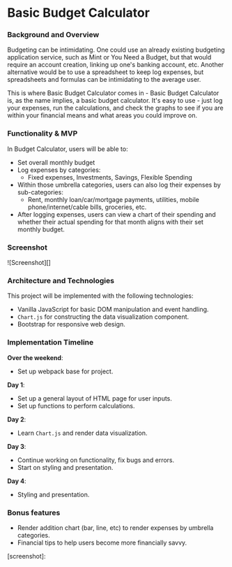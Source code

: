 # Basic Budget Calculator

### Background and Overview

Budgeting can be intimidating. One could use an already existing budgeting application service, such as Mint or You Need a Budget, but that would require an account creation, linking up one's banking account, etc. Another alternative would be to use a spreadsheet to keep log expenses, but spreadsheets and formulas can be intimidating to the average user.

This is where Basic Budget Calculator comes in - Basic Budget Calculator is, as the name implies, a basic budget calculator. It's easy to use - just log your expenses, run the calculations, and check the graphs to see if you are within your financial means and what areas you could improve on.

### Functionality & MVP  

In Budget Calculator, users will be able to:

- Set overall monthly budget
- Log expenses by categories:
  - Fixed expenses, Investments, Savings, Flexible Spending
- Within those umbrella categories, users can also log their expenses by sub-categories:
  - Rent, monthly loan/car/mortgage payments, utilities, mobile phone/internet/cable bills, groceries, etc.
- After logging expenses, users can view a chart of their spending and whether their actual spending for that month aligns with their set monthly budget.


### Screenshot
![Screenshot][]

### Architecture and Technologies

This project will be implemented with the following technologies:

- Vanilla JavaScript for basic DOM manipulation and event handling.
- `Chart.js` for constructing the data visualization component.
- Bootstrap for responsive web design.

### Implementation Timeline

**Over the weekend**:
- Set up webpack base for project.

**Day 1**:
- Set up a general layout of HTML page for user inputs.
- Set up functions to perform calculations.

**Day 2**:
- Learn `Chart.js` and render data visualization.

**Day 3**:
- Continue working on functionality, fix bugs and errors.
- Start on styling and presentation.

**Day 4**:
- Styling and presentation.


### Bonus features
- Render addition chart (bar, line, etc) to render expenses by umbrella categories.
- Financial tips to help users become more financially savvy.

[screenshot]:

<!-- ## Extra to-dos:
- [x] Make it work if I accidentally clear an input field. (I did that, and it told me that my guilt-free spending was NaN.)
- [ ] It would be awesome to see the chart grouped initially by category (Fixed Expenses, Investments/Savings, Variable Expenses, Guilt-free Spending), then show a detailed graph for each section.
- [ ] Alternatively, you could show several charts based on the same data. Where you've already learned how to make the doughnut chart, I imagine that this would be fairly simple for you to implement.
- [ ] I want to see some bolder styling, overall. For data-viz projects, I'm a big fan of dashboard tiles (if you do a google image search for 'dashboard' or 'dashboard tiles', you might find something to inspire your design).
- [x] Make sure to get hover styles on your clickable elements (Eli is a stickler about this. It should respond to user actions.) -->
